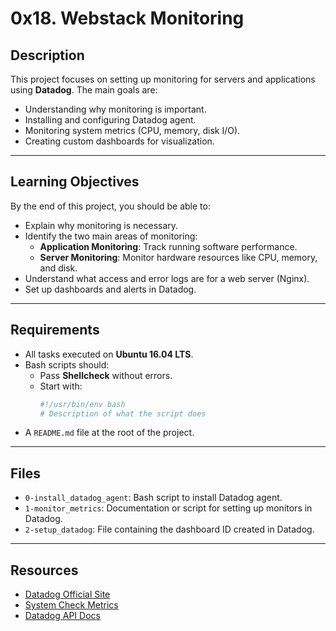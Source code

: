 # 0x18. Webstack Monitoring

## Description
This project focuses on setting up monitoring for servers and applications using **Datadog**. The main goals are:
- Understanding why monitoring is important.
- Installing and configuring Datadog agent.
- Monitoring system metrics (CPU, memory, disk I/O).
- Creating custom dashboards for visualization.

---

## Learning Objectives
By the end of this project, you should be able to:
- Explain why monitoring is necessary.
- Identify the two main areas of monitoring:
    - **Application Monitoring**: Track running software performance.
    - **Server Monitoring**: Monitor hardware resources like CPU, memory, and disk.
- Understand what access and error logs are for a web server (Nginx).
- Set up dashboards and alerts in Datadog.

---

## Requirements
- All tasks executed on **Ubuntu 16.04 LTS**.
- Bash scripts should:
    - Pass **Shellcheck** without errors.
    - Start with:
      ```bash
      #!/usr/bin/env bash
      # Description of what the script does
      ```
- A `README.md` file at the root of the project.

---

## Files
- `0-install_datadog_agent`: Bash script to install Datadog agent.
- `1-monitor_metrics`: Documentation or script for setting up monitors in Datadog.
- `2-setup_datadog`: File containing the dashboard ID created in Datadog.

---

## Resources
- [Datadog Official Site](https://www.datadoghq.com/)
- [System Check Metrics](https://docs.datadoghq.com/integrations/system/)
- [Datadog API Docs](https://docs.datadoghq.com/api/latest/)
